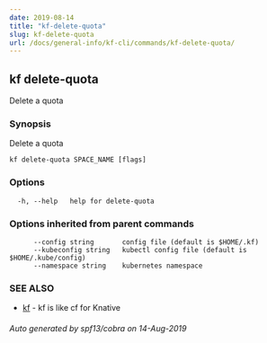```yaml
---
date: 2019-08-14
title: "kf-delete-quota"
slug: kf-delete-quota
url: /docs/general-info/kf-cli/commands/kf-delete-quota/
---
```

## kf delete-quota

Delete a quota

### Synopsis

Delete a quota

```
kf delete-quota SPACE_NAME [flags]
```

### Options

```
  -h, --help   help for delete-quota
```

### Options inherited from parent commands

```
      --config string       config file (default is $HOME/.kf)
      --kubeconfig string   kubectl config file (default is $HOME/.kube/config)
      --namespace string    kubernetes namespace
```

### SEE ALSO

* [kf](/docs/general-info/kf-cli/commands/kf/)	 - kf is like cf for Knative

###### Auto generated by spf13/cobra on 14-Aug-2019
